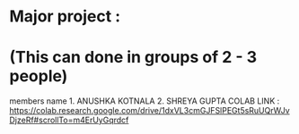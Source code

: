 # Major project : 
# (This can done in groups of 2 - 3 people)
members name 1. ANUSHKA KOTNALA 
             2. SHREYA GUPTA
COLAB LINK : https://colab.research.google.com/drive/1dxVL3cmGJFSlPEGt5sRuUQrWJvDjzeRf#scrollTo=m4ErUyGqrdcf             
